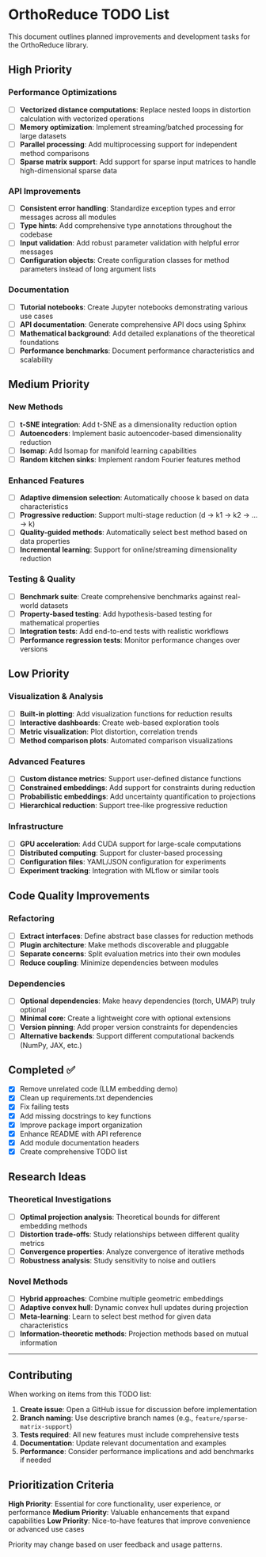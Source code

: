 # OrthoReduce TODO List

This document outlines planned improvements and development tasks for the OrthoReduce library.

## High Priority

### Performance Optimizations
- [ ] **Vectorized distance computations**: Replace nested loops in distortion calculation with vectorized operations
- [ ] **Memory optimization**: Implement streaming/batched processing for large datasets  
- [ ] **Parallel processing**: Add multiprocessing support for independent method comparisons
- [ ] **Sparse matrix support**: Add support for sparse input matrices to handle high-dimensional sparse data

### API Improvements
- [ ] **Consistent error handling**: Standardize exception types and error messages across all modules
- [ ] **Type hints**: Add comprehensive type annotations throughout the codebase
- [ ] **Input validation**: Add robust parameter validation with helpful error messages
- [ ] **Configuration objects**: Create configuration classes for method parameters instead of long argument lists

### Documentation
- [ ] **Tutorial notebooks**: Create Jupyter notebooks demonstrating various use cases
- [ ] **API documentation**: Generate comprehensive API docs using Sphinx
- [ ] **Mathematical background**: Add detailed explanations of the theoretical foundations
- [ ] **Performance benchmarks**: Document performance characteristics and scalability

## Medium Priority

### New Methods
- [ ] **t-SNE integration**: Add t-SNE as a dimensionality reduction option
- [ ] **Autoencoders**: Implement basic autoencoder-based dimensionality reduction
- [ ] **Isomap**: Add Isomap for manifold learning capabilities
- [ ] **Random kitchen sinks**: Implement random Fourier features method

### Enhanced Features
- [ ] **Adaptive dimension selection**: Automatically choose k based on data characteristics
- [ ] **Progressive reduction**: Support multi-stage reduction (d -> k1 -> k2 -> ... -> k)
- [ ] **Quality-guided methods**: Automatically select best method based on data properties
- [ ] **Incremental learning**: Support for online/streaming dimensionality reduction

### Testing & Quality
- [ ] **Benchmark suite**: Create comprehensive benchmarks against real-world datasets
- [ ] **Property-based testing**: Add hypothesis-based testing for mathematical properties
- [ ] **Integration tests**: Add end-to-end tests with realistic workflows
- [ ] **Performance regression tests**: Monitor performance changes over versions

## Low Priority

### Visualization & Analysis
- [ ] **Built-in plotting**: Add visualization functions for reduction results
- [ ] **Interactive dashboards**: Create web-based exploration tools
- [ ] **Metric visualization**: Plot distortion, correlation trends
- [ ] **Method comparison plots**: Automated comparison visualizations

### Advanced Features
- [ ] **Custom distance metrics**: Support user-defined distance functions
- [ ] **Constrained embeddings**: Add support for constraints during reduction
- [ ] **Probabilistic embeddings**: Add uncertainty quantification to projections
- [ ] **Hierarchical reduction**: Support tree-like progressive reduction

### Infrastructure
- [ ] **GPU acceleration**: Add CUDA support for large-scale computations
- [ ] **Distributed computing**: Support for cluster-based processing
- [ ] **Configuration files**: YAML/JSON configuration for experiments
- [ ] **Experiment tracking**: Integration with MLflow or similar tools

## Code Quality Improvements

### Refactoring
- [ ] **Extract interfaces**: Define abstract base classes for reduction methods
- [ ] **Plugin architecture**: Make methods discoverable and pluggable
- [ ] **Separate concerns**: Split evaluation metrics into their own modules
- [ ] **Reduce coupling**: Minimize dependencies between modules

### Dependencies
- [ ] **Optional dependencies**: Make heavy dependencies (torch, UMAP) truly optional
- [ ] **Minimal core**: Create a lightweight core with optional extensions
- [ ] **Version pinning**: Add proper version constraints for dependencies
- [ ] **Alternative backends**: Support different computational backends (NumPy, JAX, etc.)

## Completed ✅

- [x] Remove unrelated code (LLM embedding demo)
- [x] Clean up requirements.txt dependencies  
- [x] Fix failing tests
- [x] Add missing docstrings to key functions
- [x] Improve package import organization
- [x] Enhance README with API reference
- [x] Add module documentation headers
- [x] Create comprehensive TODO list

## Research Ideas

### Theoretical Investigations
- [ ] **Optimal projection analysis**: Theoretical bounds for different embedding methods
- [ ] **Distortion trade-offs**: Study relationships between different quality metrics
- [ ] **Convergence properties**: Analyze convergence of iterative methods
- [ ] **Robustness analysis**: Study sensitivity to noise and outliers

### Novel Methods
- [ ] **Hybrid approaches**: Combine multiple geometric embeddings
- [ ] **Adaptive convex hull**: Dynamic convex hull updates during projection
- [ ] **Meta-learning**: Learn to select best method for given data characteristics
- [ ] **Information-theoretic methods**: Projection methods based on mutual information

---

## Contributing

When working on items from this TODO list:

1. **Create issue**: Open a GitHub issue for discussion before implementation
2. **Branch naming**: Use descriptive branch names (e.g., `feature/sparse-matrix-support`)
3. **Tests required**: All new features must include comprehensive tests
4. **Documentation**: Update relevant documentation and examples
5. **Performance**: Consider performance implications and add benchmarks if needed

## Prioritization Criteria

**High Priority**: Essential for core functionality, user experience, or performance
**Medium Priority**: Valuable enhancements that expand capabilities
**Low Priority**: Nice-to-have features that improve convenience or advanced use cases

Priority may change based on user feedback and usage patterns.
